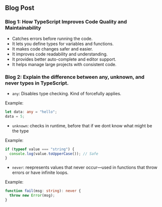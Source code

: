 ## Blog Post  

### Blog 1: How TypeScript Improves Code Quality and Maintainability  

- Catches errors before running the code.
- It lets you define types for variables and functions.
- It makes code changes safer and easier.
- It improves code readability and understanding.
- It provides better auto-complete and editor support.
- It helps manage large projects with consistent code.

### Blog 2: Explain the difference between any, unknown, and never types in TypeScript.  

- `any`: Disables type checking. Kind of forcefully applies.

Example:

```typescript
let data: any = "hello";
data = 5;
```

- `unknown`: checks in runtime, before that if we dont know what might be the type

Example:

```typescript
if (typeof value === "string") {
  console.log(value.toUpperCase()); // Safe
}
```

- `never`: reepresents values that never occur—used in functions that throw errors or have infinite loops.

Example:

```typescript
function fail(msg: string): never {
  throw new Error(msg);
}
```
 
 
 
